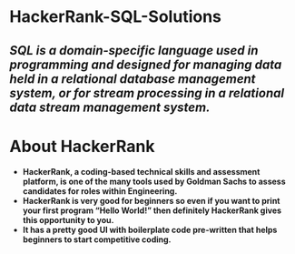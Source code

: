 # HackerRank-SQL-Solutions

## ***SQL is a domain-specific language used in programming and designed for managing data held in a relational database management system, or for stream processing in a relational data stream management system.***

# About HackerRank
- **HackerRank, a coding-based technical skills and assessment platform, is one of the many tools used by Goldman Sachs to assess candidates for roles within Engineering.**
- **HackerRank is very good for beginners so even if you want to print your first program “Hello World!” then definitely HackerRank gives this opportunity to you.**
- **It has a pretty good UI with boilerplate code pre-written that helps beginners to start competitive coding.**
